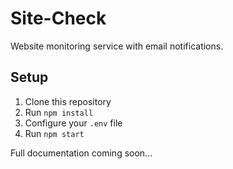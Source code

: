 # Site-Check

Website monitoring service with email notifications.

## Setup

1. Clone this repository
2. Run `npm install`
3. Configure your `.env` file
4. Run `npm start`

Full documentation coming soon...